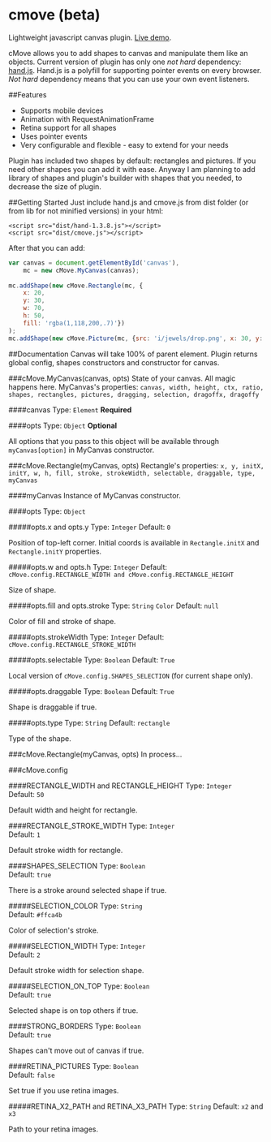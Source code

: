 # cmove (beta)
Lightweight javascript canvas plugin. [Live demo](http://jesprider.github.io/cmove/example.html).

cMove allows you to add shapes to canvas and manipulate them like an objects. Current version of plugin has only one *not hard* dependency: [hand.js](http://handjs.codeplex.com/).
Hand.js is a polyfill for supporting pointer events on every browser. *Not hard* dependency means that you can use your own event listeners.

##Features
* Supports mobile devices
* Animation with RequestAnimationFrame
* Retina support for all shapes
* Uses pointer events
* Very configurable and flexible - easy to extend for your needs

Plugin has included two shapes by default: rectangles and pictures. If you need other shapes you can add it with ease. Anyway I am planning to add library of shapes and plugin's builder with shapes that you needed, to decrease the size of plugin.

##Getting Started
Just include hand.js and cmove.js from dist folder (or from lib for not minified versions) in your html:

```
<script src="dist/hand-1.3.8.js"></script>
<script src="dist/cmove.js"></script>
```

After that you can add:
```javascript
var canvas = document.getElementById('canvas'),
    mc = new cMove.MyCanvas(canvas);
    
mc.addShape(new cMove.Rectangle(mc, {
    x: 20,
    y: 30,
    w: 70,
    h: 50,
    fill: 'rgba(1,118,200,.7)'})
);
mc.addShape(new cMove.Picture(mc, {src: 'i/jewels/drop.png', x: 30, y: 120, selectable: false}));
```

##Documentation
Canvas will take 100% of parent element. Plugin returns global config, shapes constructors and constructor for canvas.


###cMove.MyCanvas(canvas, opts)
State of your canvas. All magic happens here.
MyCanvas's properties:
`canvas, width, height, ctx, ratio, shapes, rectangles, pictures, dragging, selection, dragoffx, dragoffy`

####canvas
Type: `Element`
**Required**

####opts
Type: `Object`
**Optional**

All options that you pass to this object will be available through `myCanvas[option]` in MyCanvas constructor.


###cMove.Rectangle(myCanvas, opts)
Rectangle's properties:
`x, y, initX, initY, w, h, fill, stroke, strokeWidth, selectable, draggable, type, myCanvas`

####myCanvas
Instance of MyCanvas constructor.

####opts
Type: `Object`

#####opts.x and opts.y
Type: `Integer`
Default: `0`

Position of top-left corner. Initial coords is available in `Rectangle.initX` and `Rectangle.initY` properties.

#####opts.w and opts.h
Type: `Integer`
Default: `cMove.config.RECTANGLE_WIDTH and cMove.config.RECTANGLE_HEIGHT`

Size of shape.

#####opts.fill and opts.stroke
Type: `String` `Color`
Default: `null`

Color of fill and stroke of shape.

#####opts.strokeWidth
Type: `Integer`
Default: `cMove.config.RECTANGLE_STROKE_WIDTH`

#####opts.selectable
Type: `Boolean`
Default: `True`

Local version of `cMove.config.SHAPES_SELECTION` (for current shape only).

#####opts.draggable
Type: `Boolean`
Default: `True`

Shape is draggable if true.

#####opts.type
Type: `String`
Default: `rectangle`

Type of the shape.


###cMove.Rectangle(myCanvas, opts)
In process...


###cMove.config

####RECTANGLE_WIDTH and RECTANGLE_HEIGHT
Type: `Integer`  
Default: `50`

Default width and height for rectangle.

####RECTANGLE_STROKE_WIDTH
Type: `Integer`  
Default: `1`

Default stroke width for rectangle.

####SHAPES_SELECTION
Type: `Boolean`  
Default: `true`

There is a stroke around selected shape if true.

#####SELECTION_COLOR
Type: `String`  
Default: `#ffca4b`

Color of selection's stroke.

#####SELECTION_WIDTH
Type: `Integer`  
Default: `2`

Default stroke width for selection shape.

#####SELECTION_ON_TOP
Type: `Boolean`  
Default: `true`

Selected shape is on top others if true.

####STRONG_BORDERS
Type: `Boolean`  
Default: `true`

Shapes can't move out of canvas if true.

####RETINA_PICTURES
Type: `Boolean`  
Default: `false`

Set true if you use retina images.

#####RETINA_X2_PATH and RETINA_X3_PATH
Type: `String` 
Default: `x2` and `x3`

Path to your retina images.